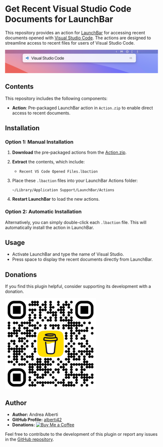 # Get Recent Visual Studio Code Documents for LaunchBar

This repository provides an action for [LaunchBar](https://www.obdev.at/products/launchbar/actions.html) for accessing recent documents opened with [Visual Studio Code](https://code.visualstudio.com/). The actions are designed to streamline access to recent files for users of Visual Studio Code.

<img alt="Screenshot" src="Images/VS_code_screenshot.jpg" width="968">

## Contents

This repository includes the following components:

- **Action**: Pre-packaged LaunchBar action in `Action.zip` to enable direct access to recent documents.
  
## Installation

### Option 1: Manual Installation

1. **Download** the pre-packaged actions from the [Action.zip](https://github.com/alberti42/Get-Recent-VS-Code-Documents-For-LaunchBar/raw/refs/heads/main/Action.zip).
2. **Extract** the contents, which include:
   - `Recent VS Code Opened Files.lbaction`
3. Place these `.lbaction` files into your LaunchBar Actions folder:
   ```
   ~/Library/Application Support/LaunchBar/Actions
   ```

4. **Restart LaunchBar** to load the new actions.

### Option 2: Automatic Installation

Alternatively, you can simply double-click each `.lbaction` file. This will automatically install the action in LaunchBar.

## Usage

- Activate LaunchBar and type the name of Visual Studio.
- Press space to display the recent documents directly from LaunchBar.

## Donations

If you find this plugin helpful, consider supporting its development with a donation.

[<img src="Images/buy_me_coffee.png" width=300 alt="Buy Me a Coffee QR Code"/>](https://buymeacoffee.com/alberti)

## Author

- **Author:** Andrea Alberti
- **GitHub Profile:** [alberti42](https://github.com/alberti42)
- **Donations:** [![Buy Me a Coffee](https://img.shields.io/badge/Donate-Buy%20Me%20a%20Coffee-orange)](https://buymeacoffee.com/alberti)

Feel free to contribute to the development of this plugin or report any issues in the [GitHub repository](https://github.com/alberti42/obsidian-plugins-annotations/issues).
